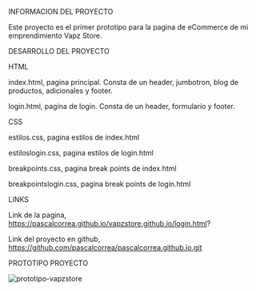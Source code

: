 INFORMACION DEL PROYECTO 

Este proyecto es el primer prototipo para la pagina de eCommerce de mi emprendimiento Vapz Store. 

DESARROLLO DEL PROYECTO

HTML

index.html, pagina principal. Consta de un header, jumbotron, blog de productos, adicionales y footer.

login.html, pagina de login. Consta de un header, formulario y footer. 

CSS

estilos.css, pagina estilos de index.html

estiloslogin.css, pagina estilos de login.html

breakpoints.css, pagina break points de index.html

breakpointslogin.css, pagina break points de login.html

LINKS

Link de la pagina, https://pascalcorrea.github.io/vapzstore.github.io/login.html?

Link del proyecto en github, https://github.com/pascalcorrea/pascalcorrea.github.io.git

PROTOTIPO PROYECTO

![prototipo-vapzstore](https://user-images.githubusercontent.com/98128852/188976093-4d44abd1-3276-4348-a552-383f54fed981.png)


